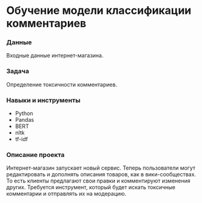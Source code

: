 # Обучение модели классификации комментариев
### Данные
Входные данные интернет-магазина.
### Задача
Определение токсичности комментариев.
### Навыки и инструменты
- Python
- Pandas
- BERT
- nltk
- tf-idf
### Описание проекта 
Интернет-магазин запускает новый сервис. Теперь пользователи могут редактировать и дополнять описания товаров, как 
в вики-сообществах. То есть клиенты предлагают свои правки и комментируют изменения других. Требуется инструмент, 
который будет искать токсичные комментарии и отправлять их на модерацию.

